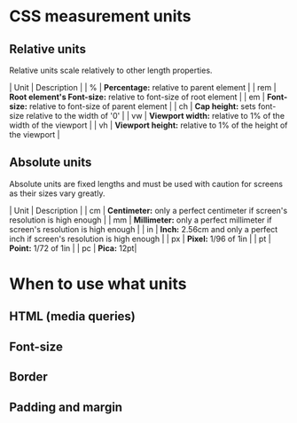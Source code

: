 # CSS measurement units
## Relative units
Relative units scale relatively to other length properties.

| Unit | Description |
| %    | **Percentage:** relative to parent element |
| rem | **Root element's Font-size:** relative to font-size of root element |
| em | **Font-size:** relative to font-size of parent element |
| ch | **Cap height:** sets font-size relative to the width of '0' |
| vw | **Viewport width:** relative to 1% of the width of the viewport |
| vh | **Viewport height:** relative to 1% of the height of the viewport |

## Absolute units
Absolute units are fixed lengths and must be used with caution for screens as their sizes vary greatly.

| Unit | Description |
| cm | **Centimeter:** only a perfect centimeter if screen's resolution is high enough |
| mm | **Millimeter:** only a perfect millimeter if screen's resolution is high enough |
| in | **Inch:** 2.56cm and only a perfect inch if screen's resolution is high enough |
| px | **Pixel:** 1/96 of 1in |
| pt | **Point:** 1/72 of 1in |
| pc | **Pica:** 12pt|

# When to use what units
## HTML (media queries)
## Font-size
## Border
## Padding and margin
